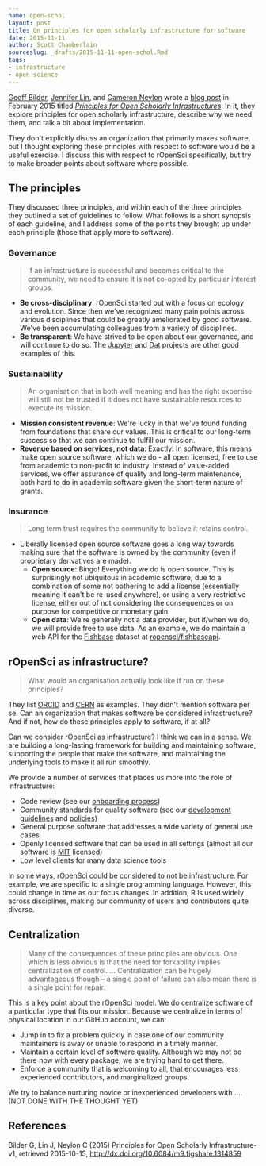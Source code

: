 ```yaml
---
name: open-schol
layout: post
title: On principles for open scholarly infrastructure for software
date: 2015-11-11
author: Scott Chamberlain
sourceslug: _drafts/2015-11-11-open-schol.Rmd
tags:
- infrastructure
- open science
---
```


[Geoff Bilder][geoff], [Jennifer Lin][jlin], and [Cameron Neylon][cam] wrote a [blog post][post] in February 2015 titled [_Principles for Open Scholarly Infrastructures_][post]. In it, they explore principles for open scholarly infrastructure, describe why we need them, and talk a bit about implementation.

They don't explicitly disuss an organization that primarily makes software, but I thought exploring these principles with respect to software would be a useful exercise. I discuss this with respect to rOpenSci specifically, but try to make broader points about software where possible.

## The principles

They discussed three principles, and within each of the three principles they outlined a set of guidelines to follow. What follows is a short synopsis of each guideline, and I address some of the points they brought up under each principle (those that apply more to software).

### Governance

> If an infrastructure is successful and becomes critical to the community, we need to ensure it is not co-opted by particular interest groups.


* __Be cross-disciplinary__: rOpenSci started out with a focus on ecology and evolution. Since then we've recognized many pain points across various disciplines that could be greatly ameliorated by good software. We've been accumulating colleagues from a variety of disciplines.
* __Be transparent__: We have strived to be open about our governance, and will continue to do so. The [Jupyter][jupyter] and [Dat][dat] projects are other good examples of this.

### Sustainability

> An organisation that is both well meaning and has the right expertise will still not be trusted if it does not have sustainable resources to execute its mission.


* __Mission consistent revenue__: We're lucky in that we've found funding from foundations that share our values. This is critical to our long-term success so that we can continue to fulfill our mission.
* __Revenue based on services, not data__: Exactly! In software, this means make open source software, which we do - all open licensed, free to use from academic to non-profit to industry. Instead of value-added services, we offer assurance of quality and long-term maintenance, both hard to do in academic software given the short-term nature of grants.

### Insurance

> Long term trust requires the community to believe it retains control.


* Liberally licensed open source software goes a long way towards making sure that the software is owned by the community (even if proprietary derivatives are made).
    * __Open source__: Bingo! Everything we do is open source. This is surprisingly not ubiquitous in academic software, due to a combination of some not bothering to add a license (essentially meaning it can't be re-used anywhere), or using a very restrictive license, either out of not considering the consequences or on purpose for competitive or monetary gain.
    * __Open data__: We're generally not a data provider, but if/when we do, we will provide free to use data. As an example, we do maintain a web API for the [Fishbase](http://www.fishbase.org/) dataset at [ropensci/fishbaseapi](https://github.com/ropensci/fishbaseapi/).

## rOpenSci as infrastructure?

> What would an organisation actually look like if run on these principles?

They list [ORCID][orcid] and [CERN][cern] as examples. They didn't mention software per se. Can an organization that makes software be considered infrastructure? And if not, how do these principles apply to software, if at all?

Can we consider rOpenSci as infrastructure? I think we can in a sense. We are building a long-lasting framework for building and maintaining software, supporting the people that make the software, and maintaining the underlying tools to make it all run smoothly.

We provide a number of services that places us more into the role of infrastructure:

* Code review (see our [onboarding process][onboarding])
* Community standards for quality software (see our [development guidelines][guide] and [policies][policies])
* General purpose software that addresses a wide variety of general use cases
* Openly licensed software that can be used in all settings (almost all our software is [MIT][mit] licensed)
* Low level clients for many data science tools

In some ways, rOpenSci could be considered to not be infrastructure. For example, we are specific to a single programming language. However, this could change in time as our focus changes. In addition, R is used widely across disciplines, making our community of users and contributors quite diverse.

## Centralization

> Many of the consequences of these principles are obvious. One which is less obvious is that the need for forkability implies centralization of control. ... Centralization can be hugely advantageous though – a single point of failure can also mean there is a single point for repair.

This is a key point about the rOpenSci model. We do centralize software of a particular type that fits our mission. Because we centralize in terms of physical location in our GitHub account, we can:

* Jump in to fix a problem quickly in case one of our community maintainers is away or unable to respond in a timely manner.
* Maintain a certain level of software quality. Although we may not be there now with every package, we are trying hard to get there.
* Enforce a community that is welcoming to all, that encourages less experienced contributors, and marginalized groups.

We try to balance nurturing novice or inexperienced developers with ....(NOT DONE WITH THE THOUGHT YET)

## References

Bilder G, Lin J, Neylon C (2015) Principles for Open Scholarly Infrastructure-v1, retrieved 2015-10-15, http://dx.doi.org/10.6084/m9.figshare.1314859

[geoff]: http://www.gbilder.com/blog/
[jlin]: https://about.me/jenniferlin
[cam]: http://cameronneylon.net/
[post]: http://cameronneylon.net/blog/principles-for-open-scholarly-infrastructures/
[orcid]: http://orcid.org/
[cern]: http://home.web.cern.ch/
[ros]: http://ropensci.org/
[onboarding]: https://github.com/ropensci/onboarding
[guide]: https://github.com/ropensci/packaging_guide
[policies]: https://github.com/ropensci/policies
[mit]: http://choosealicense.com/licenses/mit/
[jupyter]: http://jupyter.org/
[dat]: http://dat-data.com/
